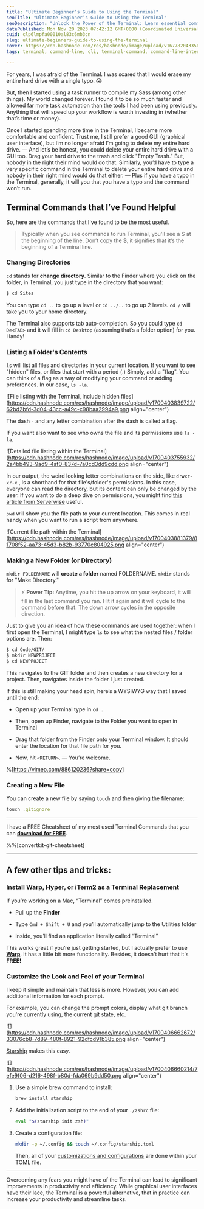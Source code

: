 ```yaml
---
title: "Ultimate Beginner’s Guide to Using the Terminal"
seoTitle: "Ultimate Beginner’s Guide to Using the Terminal"
seoDescription: "Unlock the Power of the Terminal: Learn essential commands for navigating directories, creating files, and customizing your workflow."
datePublished: Mon Nov 20 2023 07:42:12 GMT+0000 (Coordinated Universal Time)
cuid: clp6lmpfa00010al83c6mb3cn
slug: ultimate-beginners-guide-to-using-the-terminal
cover: https://cdn.hashnode.com/res/hashnode/image/upload/v1677820433567/24f590f4-dcfe-408c-8675-edf092cd139d.jpeg
tags: terminal, command-line, cli, terminal-command, command-line-interface

---
```


For years, I was afraid of the Terminal. I was scared that I would erase my entire hard drive with a single typo. 😱

But, then I started using a task runner to compile my Sass (among other things). My world changed forever. I found it to be so much faster and allowed far more task automation than the tools I had been using previously. Anything that will speed up your workflow is worth investing in (whether that’s time or money).

Once I started spending more time in the Terminal, I became more comfortable and confident. Trust me, I still prefer a good GUI (graphical user interface), but I’m no longer afraid I’m going to delete my entire hard drive. — And let’s be honest, you could delete your entire hard drive with a GUI too. Drag your hard drive to the trash and click "Empty Trash." But, nobody in the right their mind would do that. Similarly, you’d have to type a very specific command in the Terminal to delete your entire hard drive and nobody in their right mind would do that either. — Plus if you have a typo in the Terminal, generally, it will you that you have a typo and the command won’t run.

## Terminal Commands that I’ve Found Helpful

So, here are the commands that I've found to be the most useful.

> Typically when you see commands to run Terminal, you'll see a $ at the beginning of the line. Don’t copy the $, it signifies that it’s the beginning of a Terminal line.

### **Changing Directories**

`cd` stands for **change directory.** Similar to the Finder where you click on the folder, in Terminal, you just type in the directory that you want:

```bash
$ cd Sites
```

You can type `cd ..` to go up a level or `cd ../..` to go up 2 levels. `cd /` will take you to your home directory.

The Terminal also supports tab auto-completion. So you could type `cd De<TAB>` and it will fill in `cd Desktop` (assuming that’s a folder option) for you. Handy!

### **Listing a Folder's Contents**

`ls` will list all files and directories in your current location. If you want to see "hidden" files, or files that start with a period (.) Simply, add a "flag". You can think of a flag as a way of modifying your command or adding preferences. In our case, `ls -la`.

![File listing with the Terminal, include hidden files](https://cdn.hashnode.com/res/hashnode/image/upload/v1700403839722/62bd2bfd-3d04-43cc-a49c-c98baa2994a9.png align="center")

The dash `-` and any letter combination after the dash is called a flag.

If you want also want to see who owns the file and its permissions use `ls -la`.

![Detailed file listing within the Terminal](https://cdn.hashnode.com/res/hashnode/image/upload/v1700403755932/2a4bb493-9ad9-4af0-837d-7a0cd3dd9cdd.png align="center")

In our output, the weird looking letter combinations on the side, like `drwxr-xr-x` , is a shorthand for that file's/folder's permissions. In this case, everyone can read the directory, but its content can only be changed by the user. If you want to do a deep dive on permissions, you might find [this article from Serverwise](https://blog.ssdnodes.com/blog/linux-permissions/) useful.

`pwd` will show you the file path to your current location. This comes in real handy when you want to run a script from anywhere.

![Current file path within the Terminal](https://cdn.hashnode.com/res/hashnode/image/upload/v1700403881379/81708f52-aa73-45d3-b82b-93770c804925.png align="center")

### **Making a New Folder (or Directory)**

`mkdir FOLDERNAME` will **create a folder** named FOLDERNAME. `mkdir` stands for "Make Directory."

> ⚡ **Power Tip:** Anytime, you hit the up arrow on your keyboard, it will fill in the last command you ran. Hit it again and it will cycle to the command before that. The down arrow cycles in the opposite direction.

Just to give you an idea of how these commands are used together: when I first open the Terminal, I might type `ls` to see what the nested files / folder options are. Then:

```bash
$ cd Code/GIT/
$ mkdir NEWPROJECT
$ cd NEWPROJECT
```

This navigates to the GIT folder and then creates a new directory for a project. Then, navigates inside the folder I just created.

If this is still making your head spin, here’s a WYSIWYG way that I saved until the end:

* Open up your Terminal type in `cd .`
    
* Then, open up Finder, navigate to the Folder you want to open in Terminal
    
* Drag that folder from the Finder onto your Terminal window. It should enter the location for that file path for you.
    
* Now, hit `<RETURN>`. — You’re welcome.
    

%[https://vimeo.com/886120236?share=copy] 

### Creating a New File

You can create a new file by saying `touch` and then giving the filename:

```jsx
touch .gitignore
```

---

I have a FREE Cheatsheet of my most used Terminal Commands that you can [**download for FREE**](https://selfteachme.ck.page/5085fd4b48).

%%[convertkit-git-cheatsheet] 

---

## A **few other tips and tricks:**

### **Install Warp, Hyper, or iTerm2 as a Terminal Replacement**

If you’re working on a Mac, “Terminal” comes preinstalled.

* Pull up the **Finder**
    
* Type `Cmd + Shift + U` and you’ll automatically jump to the Utilities folder
    
* Inside, you’ll find an application literally called “Terminal”
    

This works great if you’re just getting started, but I actually prefer to use [**Warp**](https://warp.dev). It has a little bit more functionality. Besides, it doesn't hurt that it's **FREE!**

### **Customize the Look and Feel of your Terminal**

I keep it simple and maintain that less is more. However, you can add additional information for each prompt.

For example, you can change the prompt colors, display what git branch you're currently using, the current git state, etc.

![](https://cdn.hashnode.com/res/hashnode/image/upload/v1700406662672/33076cb8-7d89-480f-8921-92dfcd91b385.png align="center")

[Starship](https://starship.rs/) makes this easy.

![](https://cdn.hashnode.com/res/hashnode/image/upload/v1700406660214/7efe9f06-d216-498f-b80d-fda069b9dd50.png align="center")

1. Use a simple brew command to install:
    
    ```bash
    brew install starship
    ```
    
2. Add the initialization script to the end of your `./zshrc` file:
    
    ```bash
    eval "$(starship init zsh)"
    ```
    
3. Create a configuration file:
    
    ```bash
    mkdir -p ~/.config && touch ~/.config/starship.toml
    ```
    
    Then, all of your [customizations and configurations](https://starship.rs/config/) are done within your TOML file.
    

---

Overcoming any fears you might have of the Terminal can lead to significant improvements in productivity and efficiency. While graphical user interfaces have their lace, the Terminal is a powerful alternative, that in practice can increase your productivity and streamline tasks.